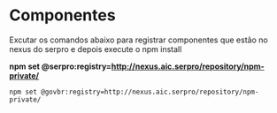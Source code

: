 # Componentes

Excutar os comandos abaixo para registrar componentes que estão no nexus do serpro e depois execute o npm install

**npm set @serpro:registry=http://nexus.aic.serpro/repository/npm-private/**

```
npm set @govbr:registry=http://nexus.aic.serpro/repository/npm-private/
```
